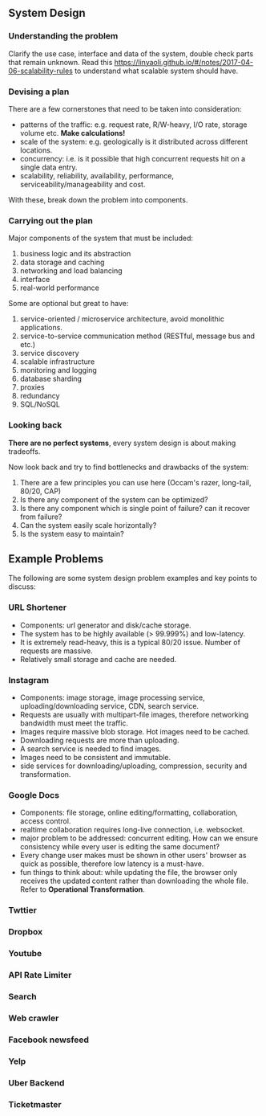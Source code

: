 ## System Design
### Understanding the problem
Clarify the use case, interface and data of the system, double check parts that remain unknown. Read this https://linyaoli.github.io/#/notes/2017-04-06-scalability-rules to understand what scalable system should have.

### Devising a plan
There are a few cornerstones that need to be taken into consideration:

- patterns of the traffic: e.g. request rate, R/W-heavy, I/O rate, storage volume etc. <b>Make calculations!</b>
- scale of the system: e.g. geologically is it distributed across different locations.
- concurrency: i.e. is it possible that high concurrent requests hit on a single data entry.
- scalability, reliability, availability, performance, serviceability/manageability and cost.

With these, break down the problem into components.

### Carrying out the plan
Major components of the system that must be included:
1. business logic and its abstraction
2. data storage and caching
3. networking and load balancing
4. interface
5. real-world performance

Some are optional but great to have:

1. service-oriented / microservice architecture, avoid monolithic applications.
2. service-to-service communication method (RESTful, message bus and etc.)
3. service discovery
4. scalable infrastructure
5. monitoring and logging
6. database sharding
7. proxies
8. redundancy
9. SQL/NoSQL


### Looking back
<b>There are no perfect systems</b>, every system design is about making tradeoffs.

Now look back and try to find bottlenecks and drawbacks of the system:
1. There are a few principles you can use here (Occam's razer, long-tail, 80/20, CAP)
2. Is there any component of the system can be optimized?
3. Is there any component which is single point of failure? can it recover from failure?
4. Can the system easily scale horizontally?
5. Is the system easy to maintain?


## Example Problems
The following are some system design problem examples and key points to discuss:

### URL Shortener
- Components: url generator and disk/cache storage.
- The system has to be highly available (> 99.999%) and low-latency.
- It is extremely read-heavy, this is a typical 80/20 issue. Number of requests are massive.
- Relatively small storage and cache are needed.


### Instagram
- Components: image storage, image processing service, uploading/downloading service, CDN, search service.
- Requests are usually with multipart-file images, therefore networking bandwidth must meet the traffic.
- Images require massive blob storage. Hot images need to be cached.
- Downloading requests are more than uploading.
- A search service is needed to find images.
- Images need to be consistent and immutable.
- side services for downloading/uploading, compression, security and transformation.

### Google Docs
- Components: file storage, online editing/formatting, collaboration, access control.
- realtime collaboration requires long-live connection, i.e. websocket.
- major problem to be addressed: concurrent editing. How can we ensure consistency while every user is editing the same document?
- Every change user makes must be shown in other users' browser as quick as possible, therefore low latency is a must-have.
- fun things to think about: while updating the file, the browser only receives the updated content rather than downloading the whole file. Refer to <b>Operational Transformation</b>.

### Twttier
### Dropbox
### Youtube
### API Rate Limiter
### Search
### Web crawler
### Facebook newsfeed
### Yelp
### Uber Backend
### Ticketmaster
